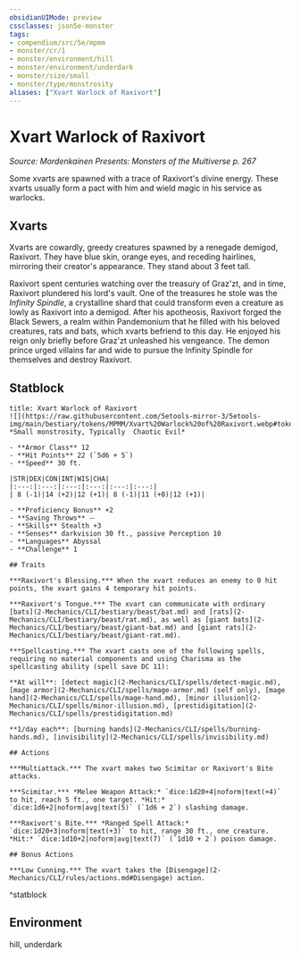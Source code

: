 ```yaml
---
obsidianUIMode: preview
cssclasses: json5e-monster
tags:
- compendium/src/5e/mpmm
- monster/cr/1
- monster/environment/hill
- monster/environment/underdark
- monster/size/small
- monster/type/monstrosity
aliases: ["Xvart Warlock of Raxivort"]
---
```

# Xvart Warlock of Raxivort
*Source: Mordenkainen Presents: Monsters of the Multiverse p. 267*  

Some xvarts are spawned with a trace of Raxivort's divine energy. These xvarts usually form a pact with him and wield magic in his service as warlocks.

## Xvarts

Xvarts are cowardly, greedy creatures spawned by a renegade demigod, Raxivort. They have blue skin, orange eyes, and receding hairlines, mirroring their creator's appearance. They stand about 3 feet tall.

Raxivort spent centuries watching over the treasury of Graz'zt, and in time, Raxivort plundered his lord's vault. One of the treasures he stole was the *Infinity Spindle*, a crystalline shard that could transform even a creature as lowly as Raxivort into a demigod. After his apotheosis, Raxivort forged the Black Sewers, a realm within Pandemonium that he filled with his beloved creatures, rats and bats, which xvarts befriend to this day. He enjoyed his reign only briefly before Graz'zt unleashed his vengeance. The demon prince urged villains far and wide to pursue the Infinity Spindle for themselves and destroy Raxivort.

## Statblock

```ad-statblock
title: Xvart Warlock of Raxivort
![](https://raw.githubusercontent.com/5etools-mirror-3/5etools-img/main/bestiary/tokens/MPMM/Xvart%20Warlock%20of%20Raxivort.webp#token)
*Small monstrosity, Typically  Chaotic Evil*

- **Armor Class** 12
- **Hit Points** 22 (`5d6 + 5`)
- **Speed** 30 ft.

|STR|DEX|CON|INT|WIS|CHA|
|:---:|:---:|:---:|:---:|:---:|:---:|
| 8 (-1)|14 (+2)|12 (+1)| 8 (-1)|11 (+0)|12 (+1)|

- **Proficiency Bonus** +2
- **Saving Throws** ⏤
- **Skills** Stealth +3
- **Senses** darkvision 30 ft., passive Perception 10
- **Languages** Abyssal
- **Challenge** 1

## Traits

***Raxivort's Blessing.*** When the xvart reduces an enemy to 0 hit points, the xvart gains 4 temporary hit points.

***Raxivort's Tongue.*** The xvart can communicate with ordinary [bats](2-Mechanics/CLI/bestiary/beast/bat.md) and [rats](2-Mechanics/CLI/bestiary/beast/rat.md), as well as [giant bats](2-Mechanics/CLI/bestiary/beast/giant-bat.md) and [giant rats](2-Mechanics/CLI/bestiary/beast/giant-rat.md).

***Spellcasting.*** The xvart casts one of the following spells, requiring no material components and using Charisma as the spellcasting ability (spell save DC 11):

**At will**: [detect magic](2-Mechanics/CLI/spells/detect-magic.md), [mage armor](2-Mechanics/CLI/spells/mage-armor.md) (self only), [mage hand](2-Mechanics/CLI/spells/mage-hand.md), [minor illusion](2-Mechanics/CLI/spells/minor-illusion.md), [prestidigitation](2-Mechanics/CLI/spells/prestidigitation.md)

**1/day each**: [burning hands](2-Mechanics/CLI/spells/burning-hands.md), [invisibility](2-Mechanics/CLI/spells/invisibility.md)

## Actions

***Multiattack.*** The xvart makes two Scimitar or Raxivort's Bite attacks.

***Scimitar.*** *Melee Weapon Attack:* `dice:1d20+4|noform|text(+4)` to hit, reach 5 ft., one target. *Hit:* `dice:1d6+2|noform|avg|text(5)` (`1d6 + 2`) slashing damage.

***Raxivort's Bite.*** *Ranged Spell Attack:* `dice:1d20+3|noform|text(+3)` to hit, range 30 ft., one creature. *Hit:* `dice:1d10+2|noform|avg|text(7)` (`1d10 + 2`) poison damage.

## Bonus Actions

***Low Cunning.*** The xvart takes the [Disengage](2-Mechanics/CLI/rules/actions.md#Disengage) action.
```
^statblock

## Environment

hill, underdark